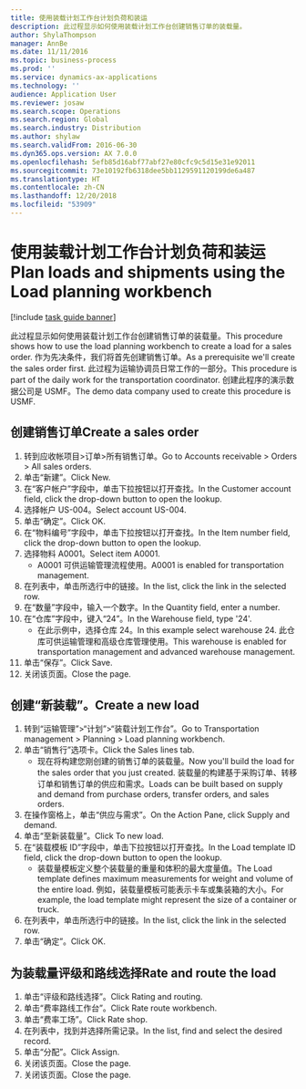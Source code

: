 ```yaml
---
title: 使用装载计划工作台计划负荷和装运
description: 此过程显示如何使用装载计划工作台创建销售订单的装载量。
author: ShylaThompson
manager: AnnBe
ms.date: 11/11/2016
ms.topic: business-process
ms.prod: ''
ms.service: dynamics-ax-applications
ms.technology: ''
audience: Application User
ms.reviewer: josaw
ms.search.scope: Operations
ms.search.region: Global
ms.search.industry: Distribution
ms.author: shylaw
ms.search.validFrom: 2016-06-30
ms.dyn365.ops.version: AX 7.0.0
ms.openlocfilehash: 5efb85d16abf77abf27e80cfc9c5d15e31e92011
ms.sourcegitcommit: 73e10192fb6318dee5bb1129591120199de6a487
ms.translationtype: HT
ms.contentlocale: zh-CN
ms.lasthandoff: 12/20/2018
ms.locfileid: "53909"
---
```

# <a name="plan-loads-and-shipments-using-the-load-planning-workbench"></a><span data-ttu-id="ef2d3-103">使用装载计划工作台计划负荷和装运</span><span class="sxs-lookup"><span data-stu-id="ef2d3-103">Plan loads and shipments using the Load planning workbench</span></span>

[!include [task guide banner](../../includes/task-guide-banner.md)]

<span data-ttu-id="ef2d3-104">此过程显示如何使用装载计划工作台创建销售订单的装载量。</span><span class="sxs-lookup"><span data-stu-id="ef2d3-104">This procedure shows how to use the load planning workbench to create a load for a sales order.</span></span> <span data-ttu-id="ef2d3-105">作为先决条件，我们将首先创建销售订单。</span><span class="sxs-lookup"><span data-stu-id="ef2d3-105">As a prerequisite we'll create the sales order first.</span></span> <span data-ttu-id="ef2d3-106">此过程为运输协调员日常工作的一部分。</span><span class="sxs-lookup"><span data-stu-id="ef2d3-106">This procedure is part of the daily work for the transportation coordinator.</span></span> <span data-ttu-id="ef2d3-107">创建此程序的演示数据公司是 USMF。</span><span class="sxs-lookup"><span data-stu-id="ef2d3-107">The demo data company used to create this procedure is USMF.</span></span>


## <a name="create-a-sales-order"></a><span data-ttu-id="ef2d3-108">创建销售订单</span><span class="sxs-lookup"><span data-stu-id="ef2d3-108">Create a sales order</span></span>
1. <span data-ttu-id="ef2d3-109">转到应收帐项目>订单>所有销售订单。</span><span class="sxs-lookup"><span data-stu-id="ef2d3-109">Go to Accounts receivable > Orders > All sales orders.</span></span>
2. <span data-ttu-id="ef2d3-110">单击“新建”。</span><span class="sxs-lookup"><span data-stu-id="ef2d3-110">Click New.</span></span>
3. <span data-ttu-id="ef2d3-111">在“客户帐户”字段中，单击下拉按钮以打开查找。</span><span class="sxs-lookup"><span data-stu-id="ef2d3-111">In the Customer account field, click the drop-down button to open the lookup.</span></span>
4. <span data-ttu-id="ef2d3-112">选择帐户 US-004。</span><span class="sxs-lookup"><span data-stu-id="ef2d3-112">Select account US-004.</span></span>
5. <span data-ttu-id="ef2d3-113">单击“确定”。</span><span class="sxs-lookup"><span data-stu-id="ef2d3-113">Click OK.</span></span>
6. <span data-ttu-id="ef2d3-114">在“物料编号”字段中，单击下拉按钮以打开查找。</span><span class="sxs-lookup"><span data-stu-id="ef2d3-114">In the Item number field, click the drop-down button to open the lookup.</span></span>
7. <span data-ttu-id="ef2d3-115">选择物料 A0001。</span><span class="sxs-lookup"><span data-stu-id="ef2d3-115">Select item A0001.</span></span>
    * <span data-ttu-id="ef2d3-116">A0001 可供运输管理流程使用。</span><span class="sxs-lookup"><span data-stu-id="ef2d3-116">A0001 is enabled for transportation management.</span></span>  
8. <span data-ttu-id="ef2d3-117">在列表中，单击所选行中的链接。</span><span class="sxs-lookup"><span data-stu-id="ef2d3-117">In the list, click the link in the selected row.</span></span>
9. <span data-ttu-id="ef2d3-118">在“数量”字段中，输入一个数字。</span><span class="sxs-lookup"><span data-stu-id="ef2d3-118">In the Quantity field, enter a number.</span></span>
10. <span data-ttu-id="ef2d3-119">在“仓库”字段中，键入“24”。</span><span class="sxs-lookup"><span data-stu-id="ef2d3-119">In the Warehouse field, type '24'.</span></span>
    * <span data-ttu-id="ef2d3-120">在此示例中，选择仓库 24。</span><span class="sxs-lookup"><span data-stu-id="ef2d3-120">In this example select warehouse 24.</span></span> <span data-ttu-id="ef2d3-121">此仓库可供运输管理和高级仓库管理使用。</span><span class="sxs-lookup"><span data-stu-id="ef2d3-121">This warehouse is enabled for transportation management and advanced warehouse management.</span></span>  
11. <span data-ttu-id="ef2d3-122">单击“保存”。</span><span class="sxs-lookup"><span data-stu-id="ef2d3-122">Click Save.</span></span>
12. <span data-ttu-id="ef2d3-123">关闭该页面。</span><span class="sxs-lookup"><span data-stu-id="ef2d3-123">Close the page.</span></span>

## <a name="create-a-new-load"></a><span data-ttu-id="ef2d3-124">创建“新装载”。</span><span class="sxs-lookup"><span data-stu-id="ef2d3-124">Create a new load</span></span>
1. <span data-ttu-id="ef2d3-125">转到“运输管理”>“计划”>“装载计划工作台”。</span><span class="sxs-lookup"><span data-stu-id="ef2d3-125">Go to Transportation management > Planning > Load planning workbench.</span></span>
2. <span data-ttu-id="ef2d3-126">单击“销售行”选项卡。</span><span class="sxs-lookup"><span data-stu-id="ef2d3-126">Click the Sales lines tab.</span></span>
    * <span data-ttu-id="ef2d3-127">现在将构建您刚创建的销售订单的装载量。</span><span class="sxs-lookup"><span data-stu-id="ef2d3-127">Now you'll build the load for the sales order that you just created.</span></span> <span data-ttu-id="ef2d3-128">装载量的构建基于采购订单、转移订单和销售订单的供应和需求。</span><span class="sxs-lookup"><span data-stu-id="ef2d3-128">Loads can be built based on supply and demand from purchase orders, transfer orders, and sales orders.</span></span>  
3. <span data-ttu-id="ef2d3-129">在操作窗格上，单击“供应与需求”。</span><span class="sxs-lookup"><span data-stu-id="ef2d3-129">On the Action Pane, click Supply and demand.</span></span>
4. <span data-ttu-id="ef2d3-130">单击“至新装载量”。</span><span class="sxs-lookup"><span data-stu-id="ef2d3-130">Click To new load.</span></span>
5. <span data-ttu-id="ef2d3-131">在“装载模板 ID”字段中，单击下拉按钮以打开查找。</span><span class="sxs-lookup"><span data-stu-id="ef2d3-131">In the Load template ID field, click the drop-down button to open the lookup.</span></span>
    * <span data-ttu-id="ef2d3-132">装载量模板定义整个装载量的重量和体积的最大度量值。</span><span class="sxs-lookup"><span data-stu-id="ef2d3-132">The Load template defines maximum measurements for weight and volume of the entire load.</span></span> <span data-ttu-id="ef2d3-133">例如，装载量模板可能表示卡车或集装箱的大小。</span><span class="sxs-lookup"><span data-stu-id="ef2d3-133">For example, the load template might represent the size of a container or truck.</span></span>  
6. <span data-ttu-id="ef2d3-134">在列表中，单击所选行中的链接。</span><span class="sxs-lookup"><span data-stu-id="ef2d3-134">In the list, click the link in the selected row.</span></span>
7. <span data-ttu-id="ef2d3-135">单击“确定”。</span><span class="sxs-lookup"><span data-stu-id="ef2d3-135">Click OK.</span></span>

## <a name="rate-and-route-the-load"></a><span data-ttu-id="ef2d3-136">为装载量评级和路线选择</span><span class="sxs-lookup"><span data-stu-id="ef2d3-136">Rate and route the load</span></span>
1. <span data-ttu-id="ef2d3-137">单击“评级和路线选择”。</span><span class="sxs-lookup"><span data-stu-id="ef2d3-137">Click Rating and routing.</span></span>
2. <span data-ttu-id="ef2d3-138">单击“费率路线工作台”。</span><span class="sxs-lookup"><span data-stu-id="ef2d3-138">Click Rate route workbench.</span></span>
3. <span data-ttu-id="ef2d3-139">单击“费率工场”。</span><span class="sxs-lookup"><span data-stu-id="ef2d3-139">Click Rate shop.</span></span>
4. <span data-ttu-id="ef2d3-140">在列表中，找到并选择所需记录。</span><span class="sxs-lookup"><span data-stu-id="ef2d3-140">In the list, find and select the desired record.</span></span>
5. <span data-ttu-id="ef2d3-141">单击“分配”。</span><span class="sxs-lookup"><span data-stu-id="ef2d3-141">Click Assign.</span></span>
6. <span data-ttu-id="ef2d3-142">关闭该页面。</span><span class="sxs-lookup"><span data-stu-id="ef2d3-142">Close the page.</span></span>
7. <span data-ttu-id="ef2d3-143">关闭该页面。</span><span class="sxs-lookup"><span data-stu-id="ef2d3-143">Close the page.</span></span>

